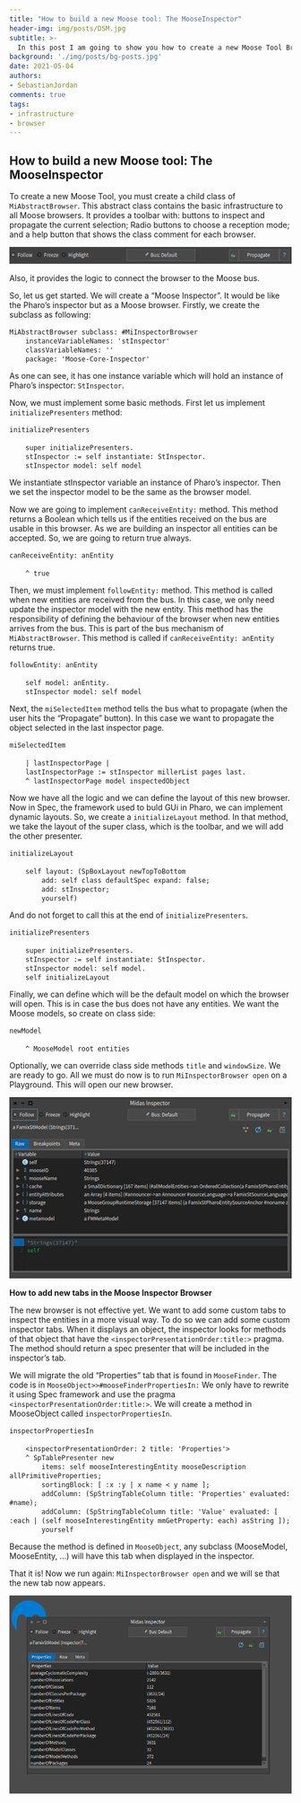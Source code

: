 ```yaml
---
title: "How to build a new Moose tool: The MooseInspector"
header-img: img/posts/DSM.jpg
subtitle: >-
  In this post I am going to show you how to create a new Moose Tool Browser from scratch. How to connect this new tool to the Moose Data bus to listen and to propagate new entities.
background: './img/posts/bg-posts.jpg'
date: 2021-05-04
authors:
- SebastianJordan
comments: true
tags:
- infrastructure
- browser
---
```

## How to build a new Moose tool: The MooseInspector

To create a new Moose Tool, you must create a child class of `MiAbstractBrowser`. This abstract class contains the basic infrastructure to all Moose browsers. It provides a toolbar with: buttons to inspect and propagate the current selection; Radio buttons to choose a reception mode; and a help button that shows the class comment for each browser.

!["MiAbstactBrowser toolbar"](./img/posts/2021-05-04-how-to-build-a-new-moose-tool/midas-toolbar.png)


Also, it provides the logic to connect the browser to the Moose bus.

So, let us get started. We will create a “Moose Inspector”. It would be like the Pharo’s inspector but as a Moose browser. Firstly, we create the subclass as following:

```smalltalk
MiAbstractBrowser subclass: #MiInspectorBrowser
    instanceVariableNames: 'stInspector'
    classVariableNames: ''
    package: 'Moose-Core-Inspector'
```

As one can see, it has one instance variable which will hold an instance of Pharo’s inspector: `StInspector`.

Now, we must implement some basic methods. First let us implement `initializePresenters` method:

```smalltalk
initializePresenters

    super initializePresenters.
    stInspector := self instantiate: StInspector.
    stInspector model: self model
```

We instantiate stInspector variable an instance of Pharo’s inspector. Then we set the inspector model to be the same as the browser model.

Now we are going to implement `canReceiveEntity:` method. This method returns a Boolean which tells us if the entities received on the bus are usable in this browser. As we are building an inspector all entities can be accepted. So, we are going to return true always.

```smalltalk
canReceiveEntity: anEntity

    ^ true
```

Then, we must implement `followEntity:` method. This method is called when new entities are received from the bus. In this case, we only need update the inspector model with the new entity. This method has the responsibility of defining the behaviour of the browser when new entities arrives from the bus. This is part of the bus mechanism of `MiAbstractBrowser`. This method is called if `canReceiveEntity: anEntity` returns true.


```smalltalk
followEntity: anEntity

    self model: anEntity.
    stInspector model: self model
```

Next, the `miSelectedItem` method tells the bus what to propagate (when the user hits the “Propagate” button). In this case we want to propagate the object selected in the last inspector page.

```smalltalk
miSelectedItem

    | lastInspectorPage |
    lastInspectorPage := stInspector millerList pages last.
    ^ lastInspectorPage model inspectedObject
```

Now we have all the logic and we can define the layout of this new browser. Now in Spec, the framework used to buld GUi in Pharo, we can implement dynamic layouts. So, we create a `initializeLayout` method. In that method, we take the layout of the super class, which is the toolbar, and we will add the other presenter.

```smalltalk
initializeLayout

	self layout: (SpBoxLayout newTopToBottom
		add: self class defaultSpec expand: false;
		add: stInspector;
		yourself)
```

And do not forget to call this at the end of `initializePresenters`.

```smalltalk
initializePresenters

    super initializePresenters.
    stInspector := self instantiate: StInspector.
    stInspector model: self model.
    self initializeLayout
```

Finally, we can define which will be the default model on which the browser will open. This is in case the bus does not have any entities. We want the Moose models, so create on class side:

```smalltalk
newModel

    ^ MooseModel root entities
```

Optionally, we can override class side methods `title` and `windowSize`.
We are ready to go. All we must do now is to run `MiInspectorBrowser open` on a Playground. This will open our new browser.

!["Moose Inspector"](./img/posts/2021-05-04-how-to-build-a-new-moose-tool/moose-inspector-first-part.png)

**How to add new tabs in the Moose Inspector Browser**

The new browser is not effective yet. We want to add some custom tabs to inspect the entities in a more visual way. To do so we can add some custom inspector tabs. When it displays an object, the inspector looks for methods of that object that have the `<inspectorPresentationOrder:title:>` pragma. The method should return a spec presenter that will be included in the inspector’s tab.

We will migrate the old “Properties” tab that is found in `MooseFinder`. The code is in `MooseObject>>#mooseFinderPropertiesIn:` We only have to rewrite it using Spec framework and use the pragma `<inspectorPresentationOrder:title:>`. We will create a method in MooseObject called `inspectorPropertiesIn`.

```smalltalk
inspectorPropertiesIn

    <inspectorPresentationOrder: 2 title: 'Properties'>
    ^ SpTablePresenter new
        items: self mooseInterestingEntity mooseDescription allPrimitiveProperties;
        sortingBlock: [ :x :y | x name < y name ];
        addColumn: (SpStringTableColumn title: 'Properties' evaluated: #name);
        addColumn: (SpStringTableColumn title: 'Value' evaluated: [ :each | (self mooseInterestingEntity mmGetProperty: each) asString ]);
        yourself
```

Because the method is defined in `MooseObject`, any subclass (MooseModel, MooseEntity, …) will have this tab when displayed in the inspector.

That it is! Now we run again: `MiInspectorBrowser open` and we will se that the new tab now appears.

!["Moose Inspector"](./img/posts/2021-05-04-how-to-build-a-new-moose-tool/moose-inspector-final.png)
